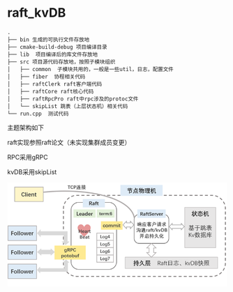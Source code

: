 # raft_kvDB
```
.
├── bin 生成的可执行文件存放地
├── cmake-build-debug 项目编译目录
├── lib  项目编译后的库文件存放地
├── src 项目源代码存放地，按照子模块组织
│   ├── common  子模块共用的，一般是一些util，日志，配置文件
│   ├── fiber  协程相关代码
│   ├── raftClerk raft客户端代码
│   ├── raftCore raft核心代码
│   ├── raftRpcPro raft中rpc涉及的protoc文件
│   └── skipList 跳表（上层状态机）相关代码
└── run.cpp  测试代码
```

主题架构如下

raft实现参照raft论文（未实现集群成员变更）

RPC采用gRPC

kvDB采用skipList

![1744312685497](image/README/1744312685497.png)
